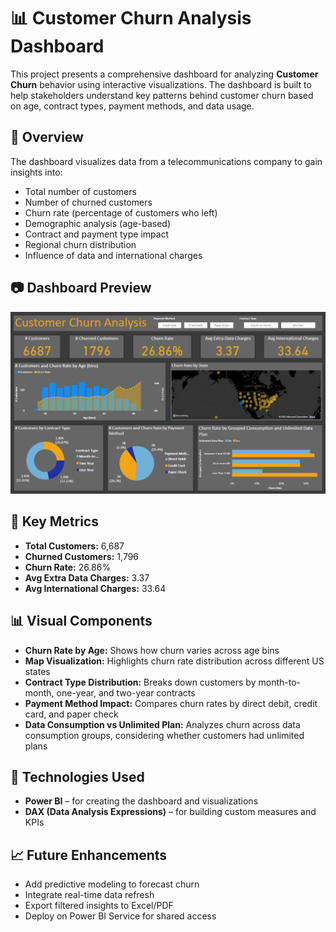 # 📊 Customer Churn Analysis Dashboard

This project presents a comprehensive dashboard for analyzing **Customer Churn** behavior using interactive visualizations.
The dashboard is built to help stakeholders understand key patterns behind customer churn based on age, contract types, payment methods, and data usage.

## 🚀 Overview

The dashboard visualizes data from a telecommunications company to gain insights into:

- Total number of customers
- Number of churned customers
- Churn rate (percentage of customers who left)
- Demographic analysis (age-based)
- Contract and payment type impact
- Regional churn distribution
- Influence of data and international charges

## 📷 Dashboard Preview

![Customer Churn Dashboard](./Screenshot%202024-11-25%20143911.png)

## 📌 Key Metrics

- **Total Customers:** 6,687  
- **Churned Customers:** 1,796  
- **Churn Rate:** 26.86%  
- **Avg Extra Data Charges:** 3.37  
- **Avg International Charges:** 33.64  

## 📊 Visual Components

- **Churn Rate by Age:** Shows how churn varies across age bins
- **Map Visualization:** Highlights churn rate distribution across different US states
- **Contract Type Distribution:** Breaks down customers by month-to-month, one-year, and two-year contracts
- **Payment Method Impact:** Compares churn rates by direct debit, credit card, and paper check
- **Data Consumption vs Unlimited Plan:** Analyzes churn across data consumption groups, considering whether customers had unlimited plans

## 🧰 Technologies Used

- **Power BI** – for creating the dashboard and visualizations  
- **DAX (Data Analysis Expressions)** – for building custom measures and KPIs  

## 📈 Future Enhancements

- Add predictive modeling to forecast churn
- Integrate real-time data refresh
- Export filtered insights to Excel/PDF
- Deploy on Power BI Service for shared access
